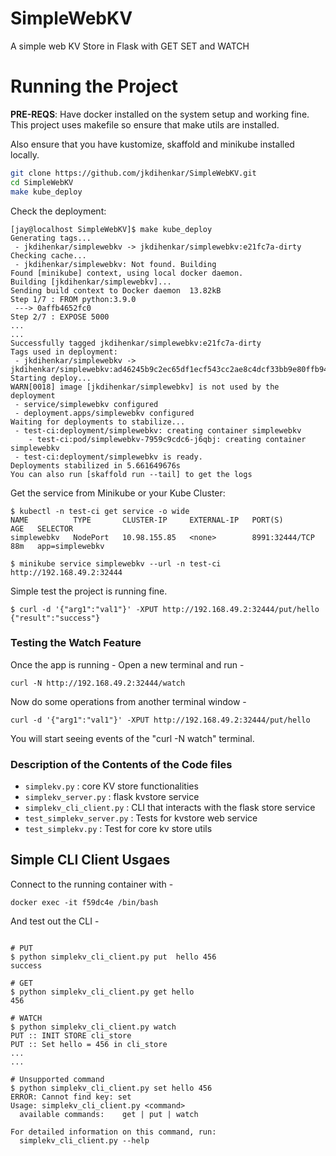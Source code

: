 # SimpleWebKV

A simple web KV Store in Flask with GET SET and WATCH

# Running the Project

**PRE-REQS**: Have docker installed on the system setup and working fine. This project uses makefile so ensure that make utils are installed. 

Also ensure that you have kustomize, skaffold and minikube installed locally.


```bash
git clone https://github.com/jkdihenkar/SimpleWebKV.git
cd SimpleWebKV
make kube_deploy
```

Check the deployment:

```
[jay@localhost SimpleWebKV]$ make kube_deploy
Generating tags...
 - jkdihenkar/simplewebkv -> jkdihenkar/simplewebkv:e21fc7a-dirty
Checking cache...
 - jkdihenkar/simplewebkv: Not found. Building
Found [minikube] context, using local docker daemon.
Building [jkdihenkar/simplewebkv]...
Sending build context to Docker daemon  13.82kB
Step 1/7 : FROM python:3.9.0
 ---> 0affb4652fc0
Step 2/7 : EXPOSE 5000
...
...
Successfully tagged jkdihenkar/simplewebkv:e21fc7a-dirty
Tags used in deployment:
 - jkdihenkar/simplewebkv -> jkdihenkar/simplewebkv:ad46245b9c2ec65df1ecf543cc2ae8c4dcf33bb9e80ffb94fffb84091d5cb557
Starting deploy...
WARN[0018] image [jkdihenkar/simplewebkv] is not used by the deployment 
 - service/simplewebkv configured
 - deployment.apps/simplewebkv configured
Waiting for deployments to stabilize...
 - test-ci:deployment/simplewebkv: creating container simplewebkv
    - test-ci:pod/simplewebkv-7959c9cdc6-j6qbj: creating container simplewebkv
 - test-ci:deployment/simplewebkv is ready.
Deployments stabilized in 5.661649676s
You can also run [skaffold run --tail] to get the logs

```

Get the service from Minikube or your Kube Cluster:

```
$ kubectl -n test-ci get service -o wide
NAME          TYPE       CLUSTER-IP     EXTERNAL-IP   PORT(S)          AGE   SELECTOR
simplewebkv   NodePort   10.98.155.85   <none>        8991:32444/TCP   88m   app=simplewebkv

$ minikube service simplewebkv --url -n test-ci
http://192.168.49.2:32444

```

Simple test the project is running fine.

```
$ curl -d '{"arg1":"val1"}' -XPUT http://192.168.49.2:32444/put/hello  
{"result":"success"}
```

### Testing the Watch Feature

Once the app is running - Open a new terminal and run - 
```
curl -N http://192.168.49.2:32444/watch
```

Now do some operations from another terminal window - 

```
curl -d '{"arg1":"val1"}' -XPUT http://192.168.49.2:32444/put/hello
```

You will start seeing events of the "curl -N watch" terminal.

### Description of the Contents of the Code files

* `simplekv.py` : core KV store functionalities
* `simplekv_server.py` : flask kvstore service
* `simplekv_cli_client.py` : CLI that interacts with the flask store service
* `test_simplekv_server.py` : Tests for kvstore web service
* `test_simplekv.py` : Test for core kv store utils

## Simple CLI Client Usgaes

Connect to the running container with - 

```
docker exec -it f59dc4e /bin/bash
```

And test out the CLI - 

```

# PUT
$ python simplekv_cli_client.py put  hello 456
success

# GET
$ python simplekv_cli_client.py get hello
456

# WATCH
$ python simplekv_cli_client.py watch
PUT :: INIT STORE cli_store
PUT :: Set hello = 456 in cli_store
...
...

# Unsupported command
$ python simplekv_cli_client.py set hello 456
ERROR: Cannot find key: set
Usage: simplekv_cli_client.py <command>
  available commands:    get | put | watch

For detailed information on this command, run:
  simplekv_cli_client.py --help

```